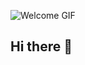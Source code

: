 ![Welcome GIF](https://media4.giphy.com/media/v1.Y2lkPTc5MGI3NjExZHVjb2pjenM3aDd2djllcDR6NTZ5bWZtcTc0dm44anFpYmYxNGZjZiZlcD12MV9pbnRlcm5hbF9naWZfYnlfaWQmY3Q9Zw/3o6ZtpxSZbQRRnwCKQ/giphy.gif)


## Hi there 👋

<!--
**Hit133/Hit133** is a ✨ _special_ ✨ repository because its `README.md` (this file) appears on your GitHub profile.

Here are some ideas to get you started:

- 🔭 I’m currently working on ...
- 🌱 I’m currently learning ...
- 👯 I’m looking to collaborate on ...
- 🤔 I’m looking for help with ...
- 💬 Ask me about ...
- 📫 How to reach me: ...
- 😄 Pronouns: ...
- ⚡ Fun fact: ...
-->

